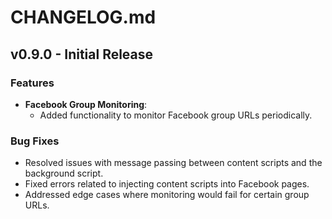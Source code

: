 # CHANGELOG.md

## v0.9.0 - Initial Release

### Features
- **Facebook Group Monitoring**: 
  - Added functionality to monitor Facebook group URLs periodically.

### Bug Fixes
- Resolved issues with message passing between content scripts and the background script.
- Fixed errors related to injecting content scripts into Facebook pages.
- Addressed edge cases where monitoring would fail for certain group URLs.
